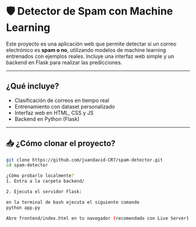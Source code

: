 # 🛡️ Detector de Spam con Machine Learning

Este proyecto es una aplicación web que permite detectar si un correo electrónico es **spam o no**, utilizando modelos de machine learning entrenados con ejemplos reales. Incluye una interfaz web simple y un backend en Flask para realizar las predicciones.

---

##  ¿Qué incluye?

- Clasificación de correos en tiempo real
- Entrenamiento con dataset personalizado
- Interfaz web en HTML, CSS y JS
- Backend en Python (Flask)

---

## 📥 ¿Cómo clonar el proyecto?

```bash
git clone https://github.com/juandavid-CR7/spam-detector.git
cd spam-detector

¿Cómo probarlo localmente?
1. Entra a la carpeta backend/

2. Ejecuta el servidor Flask:

en la terminal de bash ejecuta el siguiente comando 
python app.py

Abre frontend/index.html en tu navegador (recomendado con Live Server)


